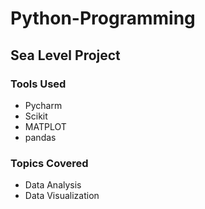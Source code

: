 # Python-Programming

## Sea Level Project
### Tools Used
* Pycharm
* Scikit
* MATPLOT
* pandas
### Topics Covered
* Data Analysis
* Data Visualization

